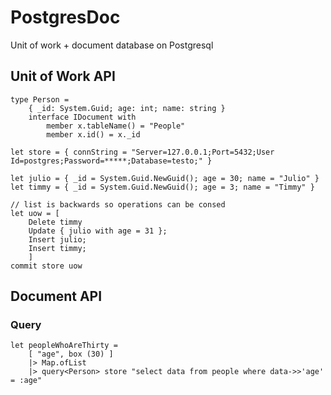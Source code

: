 PostgresDoc
===========

Unit of work + document database on Postgresql

Unit of Work API
----------------

    type Person = 
        { _id: System.Guid; age: int; name: string }
        interface IDocument with
            member x.tableName() = "People"
            member x.id() = x._id

    let store = { connString = "Server=127.0.0.1;Port=5432;User Id=postgres;Password=*****;Database=testo;" }

    let julio = { _id = System.Guid.NewGuid(); age = 30; name = "Julio" }
    let timmy = { _id = System.Guid.NewGuid(); age = 3; name = "Timmy" }
    
    // list is backwards so operations can be consed
    let uow = [ 
        Delete timmy
        Update { julio with age = 31 };
        Insert julio;
        Insert timmy;
        ]
    commit store uow

Document API
------------

### Query

    let peopleWhoAreThirty = 
        [ "age", box (30) ] 
        |> Map.ofList
        |> query<Person> store "select data from people where data->>'age' = :age"
